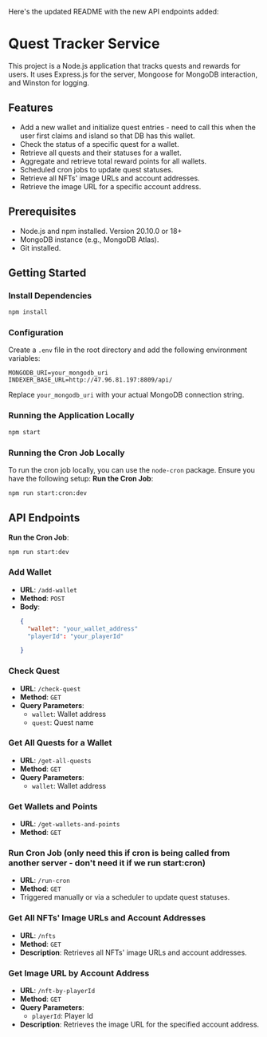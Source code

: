 Here's the updated README with the new API endpoints added:

# Quest Tracker Service

This project is a Node.js application that tracks quests and rewards for users. It uses Express.js for the server, Mongoose for MongoDB interaction, and Winston for logging.

## Features

- Add a new wallet and initialize quest entries - need to call this when the user first claims and island so that DB has this wallet.
- Check the status of a specific quest for a wallet.
- Retrieve all quests and their statuses for a wallet.
- Aggregate and retrieve total reward points for all wallets.
- Scheduled cron jobs to update quest statuses.
- Retrieve all NFTs' image URLs and account addresses.
- Retrieve the image URL for a specific account address.

## Prerequisites

- Node.js and npm installed. Version 20.10.0 or 18+
- MongoDB instance (e.g., MongoDB Atlas).
- Git installed.

## Getting Started

### Install Dependencies

```sh
npm install
```

### Configuration

Create a `.env` file in the root directory and add the following environment variables:

```env
MONGODB_URI=your_mongodb_uri
INDEXER_BASE_URL=http://47.96.81.197:8809/api/
```

Replace `your_mongodb_uri` with your actual MongoDB connection string.

### Running the Application Locally

```sh
npm start
```

### Running the Cron Job Locally

To run the cron job locally, you can use the `node-cron` package. Ensure you have the following setup:
**Run the Cron Job**:
   ```sh
   npm run start:cron:dev
   ```

## API Endpoints

**Run the Cron Job**:
   ```sh
   npm run start:dev
   ```

### Add Wallet

- **URL**: `/add-wallet`
- **Method**: `POST`
- **Body**:
  ```json
  {
    "wallet": "your_wallet_address"
    "playerId": "your_playerId"

  }
  ```

### Check Quest

- **URL**: `/check-quest`
- **Method**: `GET`
- **Query Parameters**:
  - `wallet`: Wallet address
  - `quest`: Quest name

### Get All Quests for a Wallet

- **URL**: `/get-all-quests`
- **Method**: `GET`
- **Query Parameters**:
  - `wallet`: Wallet address

### Get Wallets and Points

- **URL**: `/get-wallets-and-points`
- **Method**: `GET`

### Run Cron Job (only need this if cron is being called from another server - don't need it if we run start:cron)

- **URL**: `/run-cron`
- **Method**: `GET`
- Triggered manually or via a scheduler to update quest statuses.

### Get All NFTs' Image URLs and Account Addresses

- **URL**: `/nfts`
- **Method**: `GET`
- **Description**: Retrieves all NFTs' image URLs and account addresses.

### Get Image URL by Account Address

- **URL**: `/nft-by-playerId`
- **Method**: `GET`
- **Query Parameters**:
  - `playerId`: Player Id
- **Description**: Retrieves the image URL for the specified account address.
